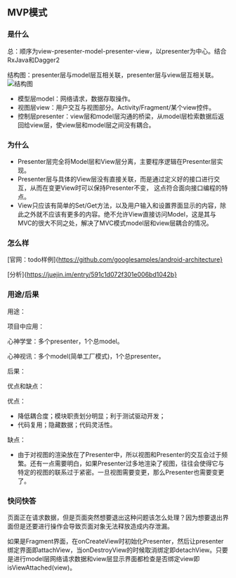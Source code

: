 ## MVP模式

### 是什么

总：顺序为view-presenter-model-presenter-view，以presenter为中心。结合RxJava和Dagger2

结构图：presenter层与model层互相关联，presenter层与view层互相关联。
![结构图](https://github.com/2211785113/Blog/blob/master/images/mvp.jpg)

- 模型层model：网络请求，数据存取操作。
- 视图层view：用户交互与视图部分。Activity/Fragment/某个view控件。
- 控制层presenter：view层和model层沟通的桥梁，从model层检索数据后返回给view层，使view层和model层之间没有耦合。

### 为什么

- Presenter层完全将Model层和View层分离，主要程序逻辑在Presenter层实现。
- Presenter层与具体的View层没有直接关联，而是通过定义好的接口进行交互，从而在变更View时可以保持Presenter不变， 这点符合面向接口编程的特点。
- View只应该有简单的Set/Get方法，以及用户输入和设置界面显示的内容，除此之外就不应该有更多的内容。绝不允许View直接访问Model，这是其与MVC的很大不同之处，解决了MVC模式model层和view层耦合的情况。

### 怎么样

[官网：todo样例]{https://github.com/googlesamples/android-architecture}

[分析]{https://juejin.im/entry/591c1d072f301e006bd1042b}

### 用途/后果

用途：

项目中应用：

心神学堂：多个presenter，1个总model。

心神视讯：多个model(简单工厂模式)，1个总presenter。

后果：

优点和缺点：

优点：

- 降低耦合度；模块职责划分明显；利于测试驱动开发；
- 代码复用；隐藏数据；代码灵活性。

缺点：

- 由于对视图的渲染放在了Presenter中，所以视图和Presenter的交互会过于频繁。还有一点需要明白，如果Presenter过多地渲染了视图，往往会使得它与特定的视图的联系过于紧密。一旦视图需要变更，那么Presenter也需要变更了。

### 快问快答

页面正在请求数据，但是页面突然想要退出这种问题该怎么处理？因为想要退出界面但是还要进行操作会导致页面对象无法释放造成内存泄漏。

如果是Fragment界面，在onCreateView时初始化Presenter，然后让presenter绑定界面即attachView，当onDestroyView的时候取消绑定即detachView。只要是进行model层网络请求数据和view层显示界面都检查是否绑定view即isViewAttached(view)。







